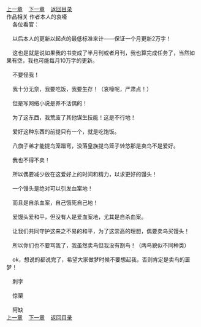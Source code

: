 
[上一章](https://github.com/xiaominghe2014/spider_book/blob/master/book/缺月梧桐/第168章.md)&nbsp;&nbsp;&nbsp;&nbsp;[下一章](https://github.com/xiaominghe2014/spider_book/blob/master/book/缺月梧桐/第170章.md)&nbsp;&nbsp;&nbsp;&nbsp;[返回目录](https://github.com/xiaominghe2014/spider_book/blob/master/book/缺月梧桐/README.md)
<br />作品相关 作者本人的哀嚎<br />&nbsp;&nbsp;&nbsp;&nbsp;各位看官：<br /><br />&nbsp;&nbsp;&nbsp;&nbsp;以后本人的更新以起点的最低标准来计——保证一个月更新2万字！<br /><br />&nbsp;&nbsp;&nbsp;&nbsp;这也是就是说如果我的书变成了半月刊或者月刊，我也算完成任务了，当然如果有空，我也可能每月10万字的更新。<br /><br />&nbsp;&nbsp;&nbsp;&nbsp;不要怪我！<br /><br />&nbsp;&nbsp;&nbsp;&nbsp;我十分无奈，我要吃饭，我要生存！（哀嚎呢，严肃点！）<br /><br />&nbsp;&nbsp;&nbsp;&nbsp;但是写网络小说是养不活偶的！<br /><br />&nbsp;&nbsp;&nbsp;&nbsp;为了这东西，我荒废了其他谋生技能！这是不行地！<br /><br />&nbsp;&nbsp;&nbsp;&nbsp;爱好这种东西的前提只有一个，就是吃饱饭。<br /><br />&nbsp;&nbsp;&nbsp;&nbsp;八旗子弟才能提鸟笼蹓弯，没落皇族提鸟笼子转悠那是卖鸟不是爱好。<br /><br />&nbsp;&nbsp;&nbsp;&nbsp;我也不得不卖！<br /><br />&nbsp;&nbsp;&nbsp;&nbsp;所以偶要减少放在这爱好上的时间和精力，以求更好的馒头！<br /><br />&nbsp;&nbsp;&nbsp;&nbsp;一个馒头是绝对可以引发血案地！<br /><br />&nbsp;&nbsp;&nbsp;&nbsp;而且是自杀血案，自己饿死自己地！<br /><br />&nbsp;&nbsp;&nbsp;&nbsp;爱馒头爱和平，但没有人是爱血案地，尤其是自杀血案。<br /><br />&nbsp;&nbsp;&nbsp;&nbsp;让我们共同守护这来之不易的和平，为了这崇高的理想，偶要卖鸟买馒头！<br /><br />&nbsp;&nbsp;&nbsp;&nbsp;所以你们也不要骂我了，我虽然卖鸟但我没有割鸟！（两鸟貌似不同种类）<br /><br />&nbsp;&nbsp;&nbsp;&nbsp;ok，想说的都说完了，希望大家做梦时候不要想起我，否则肯定是卖鸟的噩梦！<br /><br />&nbsp;&nbsp;&nbsp;&nbsp;刺字<br /><br />&nbsp;&nbsp;&nbsp;&nbsp;惊栗<br /><br />&nbsp;&nbsp;&nbsp;&nbsp;阿缺 <br />
[上一章](https://github.com/xiaominghe2014/spider_book/blob/master/book/缺月梧桐/第168章.md)&nbsp;&nbsp;&nbsp;&nbsp;[下一章](https://github.com/xiaominghe2014/spider_book/blob/master/book/缺月梧桐/第170章.md)&nbsp;&nbsp;&nbsp;&nbsp;[返回目录](https://github.com/xiaominghe2014/spider_book/blob/master/book/缺月梧桐/README.md)
